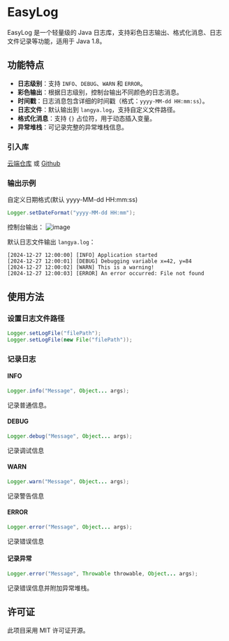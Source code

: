 # EasyLog

EasyLog 是一个轻量级的 Java 日志库，支持彩色日志输出、格式化消息、日志文件记录等功能，适用于 Java 1.8。

## 功能特点

- **日志级别**：支持 `INFO`、`DEBUG`、`WARN` 和 `ERROR`。
- **彩色输出**：根据日志级别，控制台输出不同颜色的日志消息。
- **时间戳**：日志消息包含详细的时间戳（格式：`yyyy-MM-dd HH:mm:ss`）。
- **日志文件**：默认输出到 `langya.log`，支持自定义文件路径。
- **格式化消息**：支持 `{}` 占位符，用于动态插入变量。
- **异常堆栈**：可记录完整的异常堆栈信息。

### 引入库

[云端仓库](https://jitpack.io/#LangYa466/EasyLog/1.0) 或 [Github](https://github.com/LangYa466/EasyLog/releases)

### 输出示例

自定义日期格式(默认 yyyy-MM-dd HH:mm:ss)
```java
Logger.setDateFormat("yyyy-MM-dd HH:mm");
```

控制台输出：
![image](https://github.com/user-attachments/assets/e1dbc41a-b528-428d-8afd-696cbed08d9b)


默认日志文件输出
`langya.log`：

```
[2024-12-27 12:00:00] [INFO] Application started
[2024-12-27 12:00:01] [DEBUG] Debugging variable x=42, y=84
[2024-12-27 12:00:02] [WARN] This is a warning!
[2024-12-27 12:00:03] [ERROR] An error occurred: File not found
```

## 使用方法

### 设置日志文件路径

```java
Logger.setLogFile("filePath");
Logger.setLogFile(new File("filePath"));
```

### 记录日志

#### INFO
```java
Logger.info("Message", Object... args);
```
记录普通信息。

#### DEBUG
```java
Logger.debug("Message", Object... args);
```
记录调试信息

#### WARN
```java
Logger.warn("Message", Object... args);
```
记录警告信息

#### ERROR
```java
Logger.error("Message", Object... args);
```
记录错误信息

#### 记录异常
```java
Logger.error("Message", Throwable throwable, Object... args);
```
记录错误信息并附加异常堆栈。

## 许可证

此项目采用 MIT 许可证开源。
